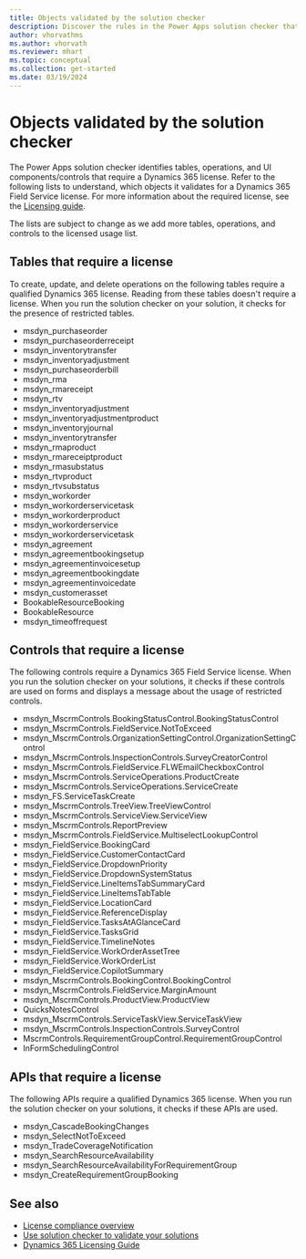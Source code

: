 ```yaml
---
title: Objects validated by the solution checker
description: Discover the rules in the Power Apps solution checker that identify tables, operations, and UI components requiring a Dynamics 365 license.
author: vhorvathms
ms.author: vhorvath
ms.reviewer: mhart
ms.topic: conceptual
ms.collection: get-started
ms.date: 03/19/2024
---
```


# Objects validated by the solution checker

The Power Apps solution checker identifies tables, operations, and UI components/controls that require a Dynamics 365 license. Refer to the following lists to understand, which objects it validates for a Dynamics 365 Field Service license. For more information about the required license, see the [Licensing guide](https://go.microsoft.com/fwlink/?LinkId=866544&clcid=0x409).

The lists are subject to change as we add more tables, operations, and controls to the licensed usage list.

## Tables that require a license

To create, update, and delete operations on the following tables require a qualified Dynamics 365 license. Reading from these tables doesn't require a license. When you run the solution checker on your solution, it checks for the presence of restricted tables.

- msdyn_purchaseorder
- msdyn_purchaseorderreceipt
- msdyn_inventorytransfer
- msdyn_inventoryadjustment
- msdyn_purchaseorderbill
- msdyn_rma
- msdyn_rmareceipt
- msdyn_rtv
- msdyn_inventoryadjustment
- msdyn_inventoryadjustmentproduct
- msdyn_inventoryjournal
- msdyn_inventorytransfer
- msdyn_rmaproduct
- msdyn_rmareceiptproduct
- msdyn_rmasubstatus
- msdyn_rtvproduct
- msdyn_rtvsubstatus
- msdyn_workorder
- msdyn_workorderservicetask
- msdyn_workorderproduct
- msdyn_workorderservice
- msdyn_workorderservicetask
- msdyn_agreement
- msdyn_agreementbookingsetup
- msdyn_agreementinvoicesetup
- msdyn_agreementbookingdate
- msdyn_agreementinvoicedate
- msdyn_customerasset
- BookableResourceBooking
- BookableResource  
- msdyn_timeoffrequest

## Controls that require a license

The following controls require a Dynamics 365 Field Service license. When you run the solution checker on your solutions, it checks if these controls are used on forms and displays a message about the usage of restricted controls.

- msdyn_MscrmControls.BookingStatusControl.BookingStatusControl
- msdyn_MscrmControls.FieldService.NotToExceed
- msdyn_MscrmControls.OrganizationSettingControl.OrganizationSettingControl
- msdyn_MscrmControls.InspectionControls.SurveyCreatorControl
- msdyn_MscrmControls.FieldService.FLWEmailCheckboxControl
- msdyn_MscrmControls.ServiceOperations.ProductCreate
- msdyn_MscrmControls.ServiceOperations.ServiceCreate
- msdyn_FS.ServiceTaskCreate
- msdyn_MscrmControls.TreeView.TreeViewControl
- msdyn_MscrmControls.ServiceView.ServiceView
- msdyn_MscrmControls.ReportPreview
- msdyn_MscrmControls.FieldService.MultiselectLookupControl
- msdyn_FieldService.BookingCard
- msdyn_FieldService.CustomerContactCard
- msdyn_FieldService.DropdownPriority
- msdyn_FieldService.DropdownSystemStatus
- msdyn_FieldService.LineItemsTabSummaryCard
- msdyn_FieldService.LineItemsTabTable
- msdyn_FieldService.LocationCard
- msdyn_FieldService.ReferenceDisplay
- msdyn_FieldService.TasksAtAGlanceCard
- msdyn_FieldService.TasksGrid
- msdyn_FieldService.TimelineNotes
- msdyn_FieldService.WorkOrderAssetTree
- msdyn_FieldService.WorkOrderList
- msdyn_FieldService.CopilotSummary
- msdyn_MscrmControls.BookingControl.BookingControl
- msdyn_MscrmControls.FieldService.MarginAmount
- msdyn_MscrmControls.ProductView.ProductView
- QuicksNotesControl
- msdyn_MscrmControls.ServiceTaskView.ServiceTaskView
- msdyn_MscrmControls.InspectionControls.SurveyControl
- MscrmControls.RequirementGroupControl.RequirementGroupControl
- InFormSchedulingControl

## APIs that require a license

The following APIs require a qualified Dynamics 365 license. When you run the solution checker on your solutions, it checks if these APIs are used.

- msdyn_CascadeBookingChanges
- msdyn_SelectNotToExceed
- msdyn_TradeCoverageNotification
- msdyn_SearchResourceAvailability
- msdyn_SearchResourceAvailabilityForRequirementGroup
- msdyn_CreateRequirementGroupBooking

## See also

- [License compliance overview](license-compliance-overview.md)
- [Use solution checker to validate your solutions](/power-apps/maker/data-platform/use-powerapps-checker)
- [Dynamics 365 Licensing Guide](https://go.microsoft.com/fwlink/?LinkId=866544&clcid=0x409)
